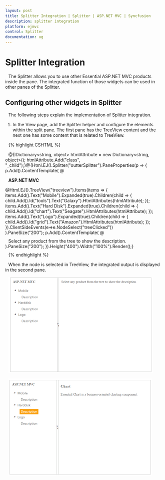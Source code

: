 ```yaml
---
layout: post
title: Splitter Integration | Splitter | ASP.NET MVC | Syncfusion
description: splitter integration
platform: ejmvc
control: Splitter
documentation: ug
---
```


# Splitter Integration

The Splitter allows you to use other Essential ASP.NET MVC products inside the pane. The integrated function of those widgets can be used in other panes of the Splitter.

## Configuring other widgets in Splitter

The following steps explain the implementation of Splitter integration.

1. In the View page, add the Splitter helper and configure the elements within the split pane. The first pane has the TreeView content and the next one has some content that is related to TreeView.


{% highlight CSHTML %}

@{IDictionary<string, object> htmlAttribute = new Dictionary<string, object>();
  htmlAttribute.Add("class", "_child");}@{Html.EJ().Splitter("outterSplitter").PaneProperties(p =>    {
  p.Add().ContentTemplate(
  @<div class="cont">
  <h3 class="h3">
  ASP.NET MVC
  </h3>
  @Html.EJ().TreeView("treeview").Items(items =>
  {
      items.Add().Text("Mobile").Expanded(true).Children(child =>
	  {                        
	       child.Add().Id("tools").Text("Galaxy").HtmlAttributes(htmlAttribute);
		   });
		   items.Add().Text("Hard Disk").Expanded(true).Children(child =>
		   { 
      		   child.Add().Id("chart").Text("Seagate").HtmlAttributes(htmlAttribute);
		    });
		   items.Add().Text("Logo").Expanded(true).Children(child =>
		   {
			   child.Add().Id("grid").Text("Amazon").HtmlAttributes(htmlAttribute);
           });
  }).ClientSideEvents(e=>e.NodeSelect("treeClicked"))
</div>).PaneSize("200");
p.Add().ContentTemplate(
@<div class="cont">
<div class="_content">
Select any product from the tree to show the description.
</div>
<div class="tools des">
<h3>
Tools 
</h3> 
<p>
Essential Tools is an collection of user interface components used to create interactive
ASP.NET MVC applications.
</p>
</div>
<div class="chart des">
<h3> 
Chart 
</h3> 
<p> Essential Chart is a business-oriented charting component.</p> 
</div> 
<div class="grid des"> 
<h3>
Grid
</h3>
<p>
Essential MVC Grid offers full featured a Grid control with extensive support for
Grouping and the display of hierarchical data.
</p>
</div>
</div>).PaneSize("200");
}).Height("400").Width("100%").Render();}<style type="text/css">
#outterSplitter {
margin: 0 auto;
}    .cont #treeView_Container {
margin-bottom: 0;
border: none;
}
.h3, ._content, p {
font-size: 14px;
margin-top: 10px;
text-indent: 10px;
} 
.des {
display: none;
}
</style>



<script type="text/javascript">
	function treeClicked(sender, args) 
	{
	if (sender.currentElement.hasClass('_child'))
		{
			//nodeSelect event handle
			var content = $('.' + sender.currentElement[0].id).html();
			$('._content').html(content);
		}
	}
</script>

{% endhighlight %}



When the node is selected in TreeView, the integrated output is displayed in the second pane.



![](Splitter-Integration_images/Splitter-Integration_img1.png)





![](Splitter-Integration_images/Splitter-Integration_img2.png)



